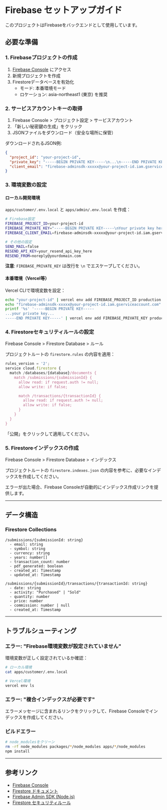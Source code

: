# Firebase セットアップガイド

このプロジェクトはFirebaseをバックエンドとして使用しています。

## 必要な準備

### 1. Firebaseプロジェクトの作成

1. [Firebase Console](https://console.firebase.google.com/) にアクセス
2. 新規プロジェクトを作成
3. Firestoreデータベースを有効化
   - モード: 本番環境モード
   - ロケーション: asia-northeast1 (東京) を推奨

### 2. サービスアカウントキーの取得

1. Firebase Console > プロジェクト設定 > サービスアカウント
2. 「新しい秘密鍵の生成」をクリック
3. JSONファイルをダウンロード（安全な場所に保管）

ダウンロードされるJSON例:
```json
{
  "project_id": "your-project-id",
  "private_key": "-----BEGIN PRIVATE KEY-----\n...\n-----END PRIVATE KEY-----\n",
  "client_email": "firebase-adminsdk-xxxxx@your-project-id.iam.gserviceaccount.com"
}
```

### 3. 環境変数の設定

#### ローカル開発環境

`apps/customer/.env.local` と `apps/admin/.env.local` を作成：

```bash
# Firebase設定
FIREBASE_PROJECT_ID=your-project-id
FIREBASE_PRIVATE_KEY="-----BEGIN PRIVATE KEY-----\nYour private key here\n-----END PRIVATE KEY-----\n"
FIREBASE_CLIENT_EMAIL=firebase-adminsdk-xxxxx@your-project-id.iam.gserviceaccount.com

# その他の設定
SEND_MAIL=false
RESEND_API_KEY=your_resend_api_key_here
RESEND_FROM=noreply@yourdomain.com
```

**注意**: `FIREBASE_PRIVATE_KEY` は改行を `\n` でエスケープしてください。

#### 本番環境（Vercel等）

Vercel CLIで環境変数を設定：

```bash
echo "your-project-id" | vercel env add FIREBASE_PROJECT_ID production
echo "firebase-adminsdk-xxxxx@your-project-id.iam.gserviceaccount.com" | vercel env add FIREBASE_CLIENT_EMAIL production
printf '%s' '-----BEGIN PRIVATE KEY-----
...your private key...
-----END PRIVATE KEY-----' | vercel env add FIREBASE_PRIVATE_KEY production
```

### 4. Firestoreセキュリティルールの設定

Firebase Console > Firestore Database > ルール

プロジェクトルートの `firestore.rules` の内容を適用：

```javascript
rules_version = '2';
service cloud.firestore {
  match /databases/{database}/documents {
    match /submissions/{submissionId} {
      allow read: if request.auth != null;
      allow write: if false;

      match /transactions/{transactionId} {
        allow read: if request.auth != null;
        allow write: if false;
      }
    }
  }
}
```

「公開」をクリックして適用してください。

### 5. Firestoreインデックスの作成

Firebase Console > Firestore Database > インデックス

プロジェクトルートの `firestore.indexes.json` の内容を参考に、必要なインデックスを作成してください。

エラーが出た場合、Firebase Consoleが自動的にインデックス作成リンクを提供します。

---

## データ構造

### Firestore Collections

```
/submissions/{submissionId: string}
  - email: string
  - symbol: string
  - currency: string
  - years: number[]
  - transaction_count: number
  - pdf_generated: boolean
  - created_at: Timestamp
  - updated_at: Timestamp

/submissions/{submissionId}/transactions/{transactionId: string}
  - date: string
  - activity: "Purchased" | "Sold"
  - quantity: number
  - price: number
  - commission: number | null
  - created_at: Timestamp
```

---

## トラブルシューティング

### エラー: "Firebase環境変数が設定されていません"

環境変数が正しく設定されているか確認：

```bash
# ローカル環境
cat apps/customer/.env.local

# Vercel環境
vercel env ls
```

### エラー: "複合インデックスが必要です"

エラーメッセージに含まれるリンクをクリックして、Firebase Consoleでインデックスを作成してください。

### ビルドエラー

```bash
# node_modulesをクリーン
rm -rf node_modules packages/*/node_modules apps/*/node_modules
npm install
```

---

## 参考リンク

- [Firebase Console](https://console.firebase.google.com/)
- [Firestore ドキュメント](https://firebase.google.com/docs/firestore)
- [Firebase Admin SDK (Node.js)](https://firebase.google.com/docs/admin/setup)
- [Firestore セキュリティルール](https://firebase.google.com/docs/firestore/security/get-started)

